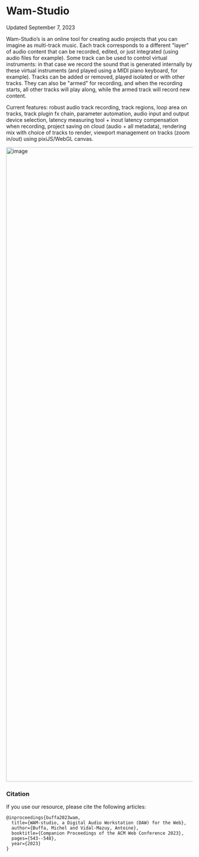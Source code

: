 # Wam-Studio
Updated September 7, 2023

Wam-Studio’s is an online tool for creating audio projects that you can imagine as multi-track music. Each track corresponds to a different "layer" of audio content that can be recorded, edited, or just integrated (using audio files for example). Some track can be used to control virtual instruments: in that case we record the sound that is generated internally by these virtual instruments (and played using a MIDI piano keyboard, for example). Tracks can be added or removed, played isolated or with other tracks. They can also be "armed" for recording, and when the recording starts, all other tracks will play along, while the armed track will record new content.

Current features: robust audio track recording, track regions, loop area on tracks, track plugin fx chain, parameter automation, audio input and output device selection, latency measuring tool + inout latency compensation when recording, project saving on cloud (audio + all metadata), rendering mix with choice of tracks to render, viewport management on tracks (zoom in/out) using pixiJS/WebGL canvas.

<img width="1708" alt="image" src="https://user-images.githubusercontent.com/57185748/218046923-1718e2e2-d132-41d8-a585-fc393eee813c.png">

### Citation
If you use our resource, please cite the following articles:
```
@inproceedings{buffa2023wam,
  title={WAM-studio, a Digital Audio Workstation (DAW) for the Web},
  author={Buffa, Michel and Vidal-Mazuy, Antoine},
  booktitle={Companion Proceedings of the ACM Web Conference 2023},
  pages={543--548},
  year={2023}
}
```

